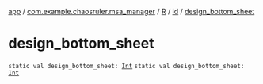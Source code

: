 [app](../../../index.md) / [com.example.chaosruler.msa_manager](../../index.md) / [R](../index.md) / [id](index.md) / [design_bottom_sheet](.)

# design_bottom_sheet

`static val design_bottom_sheet: `[`Int`](https://kotlinlang.org/api/latest/jvm/stdlib/kotlin/-int/index.html)
`static val design_bottom_sheet: `[`Int`](https://kotlinlang.org/api/latest/jvm/stdlib/kotlin/-int/index.html)
